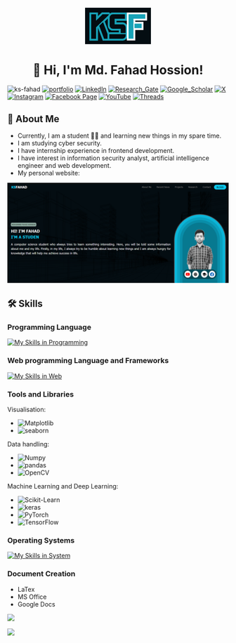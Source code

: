 <p align='center'> <img src="https://raw.githubusercontent.com/ks-fahad/fahad/main/README/logo_1.png" width="150px"></p>

<h1 align='center'>👋 Hi, I'm Md. Fahad Hossion! </h1> 

<img src="https://komarev.com/ghpvc/?username=ks-fahad&label=Profile%20Views&color=02B740&style=for-the-badge" alt="ks-fahad" /> [![portfolio](https://img.shields.io/badge/Portfolio-255E63?style=for-the-badge&logo=About.me&logoColor=white)](https://ks-fahad.vercel.app/) [![LinkedIn](https://img.shields.io/badge/LinkedIn-0077B5?style=for-the-badge&logo=linkedin&logoColor=white)](https://www.linkedin.com/in/ks-fahad) [![Research_Gate](https://img.shields.io/badge/Research_Gate-00CCBB.svg?&style=for-the-badge&logo=ResearchGate&logoColor=white)]()
[![Google_Scholar](https://img.shields.io/badge/Google_Scholar-4285F4?style=for-the-badge&logo=google-scholar&logoColor=white)]() [![X](https://img.shields.io/badge/X-000000?style=for-the-badge&logo=x&logoColor=white)](https://x.com/KSFahadSellf) [![Instagram](https://img.shields.io/badge/Instagram-purple?style=for-the-badge&logo=instagram&logoColor=white)](https://www.instagram.com/ksfahad.self/)  [![Facebook Page](https://img.shields.io/badge/Facebook_page-1877F2?style=for-the-badge&logo=facebook&logoColor=white)](https://www.facebook.com/profile.php?id=61564227922898) [![YouTube](https://img.shields.io/badge/YouTube-E60023?style=for-the-badge&logo=youtube&logoColor=white)](https://www.youtube.com/@KSFahad) [![Threads](https://img.shields.io/badge/Threads-000000?style=for-the-badge&logo=Threads&logoColor=white)](https://www.threads.net/@ksfahad.self)

## 🚀 About Me
- Currently, I am a student 👨‍🎓 and learning new things in my spare time.  
- I am studying cyber security.
- I have internship experience in frontend development.
- I have interest in information security analyst, artificial intelligence engineer and web development.
- My personal website:

[![website link](https://raw.githubusercontent.com/ks-fahad/fahad/main/README/portfolio_1.png)](https://ks-fahad.vercel.app/)

## 🛠 Skills

### Programming Language
[![My Skills in Programming](https://skillicons.dev/icons?i=py,java,c,cpp,bash,mysql)](https://skillicons.dev)

### Web programming Language and Frameworks
[![My Skills in Web](https://skillicons.dev/icons?i=html,css,bootstrap,js,php,nextjs,django,react)](https://skillicons.dev)

### Tools and Libraries
Visualisation:
- ![Matplotlib](https://img.shields.io/badge/Matplotlib-FCAE1E?style=for-the-badge&LogoColor=white)
- ![seaborn](https://img.shields.io/badge/seaborn-8968CD?style=for-the-badge&LogoColor=white)

Data handling:
- ![Numpy](https://img.shields.io/badge/Numpy-777BB4?style=for-the-badge&logo=numpy&logoColor=white)
- ![pandas](https://img.shields.io/badge/Pandas-2C2D72?style=for-the-badge&logo=pandas&logoColor=white)
- ![OpenCV](https://img.shields.io/badge/OpenCV-27338e?style=for-the-badge&logo=OpenCV&logoColor=white)

Machine Learning and Deep Learning:
- ![Scikit-Learn](https://img.shields.io/badge/scikit_learn-F7931E?style=for-the-badge&logo=scikit-learn&logoColor=white)
- ![keras](https://img.shields.io/badge/Keras-FF0000?style=for-the-badge&logo=keras&logoColor=white)
- ![PyTorch](https://img.shields.io/badge/PyTorch-EE4C2C?style=for-the-badge&logo=pytorch&logoColor=white)
- ![TensorFlow](https://img.shields.io/badge/TensorFlow-FF6F00?style=for-the-badge&logo=tensorflow&logoColor=white)

### Operating Systems
[![My Skills in System](https://skillicons.dev/icons?i=windows,linux,ubuntu)](https://skillicons.dev)

### Document Creation
- LaTex
- MS Office
- Google Docs


![](https://github-profile-trophy.vercel.app/?username=ks-fahad)

![](https://github-readme-activity-graph.vercel.app/graph?username=ks-fahad&theme=react-dark)
